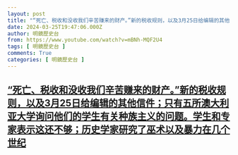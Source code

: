 ```yaml
---
layout: post
title: "“死亡、税收和没收我们辛苦赚来的财产。”新的税收规则，以及3月25日给编辑的其他信件；只有五所澳大利亚大学询问他们的学生有关种族主义的问题。学生和专家表示这还不够；历史学家研究了巫术以及暴力在几个世纪"
date: 2024-03-25T19:47:06.000Z
author: 明鏡歷史台
from: https://www.youtube.com/watch?v=mBNh-MQF2U4
tags: [ 明鏡歷史台 ]
comments: True
categories: [ 明鏡歷史台 ]
---
```

<!--1711396026000-->
[“死亡、税收和没收我们辛苦赚来的财产。”新的税收规则，以及3月25日给编辑的其他信件；只有五所澳大利亚大学询问他们的学生有关种族主义的问题。学生和专家表示这还不够；历史学家研究了巫术以及暴力在几个世纪](https://www.youtube.com/watch?v=mBNh-MQF2U4)
------

<div>

</div>
